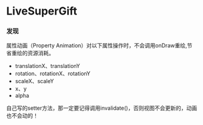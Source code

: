 # LiveSuperGift

### 发现

属性动画（Property Animation）对以下属性操作时，不会调用onDraw重绘,节省重绘的资源消耗。

* translationX、translationY   
* rotation、rotationX、rotationY  
* scaleX、scaleY
* x、y
* alpha

自己写的setter方法，那一定要记得调用invalidate()，否则视图不会更新的，动画也不会动的！

